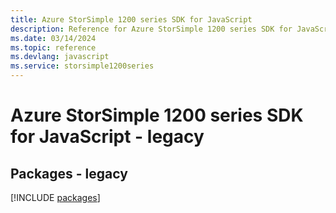 ```yaml
---
title: Azure StorSimple 1200 series SDK for JavaScript
description: Reference for Azure StorSimple 1200 series SDK for JavaScript
ms.date: 03/14/2024
ms.topic: reference
ms.devlang: javascript
ms.service: storsimple1200series
---
```

# Azure StorSimple 1200 series SDK for JavaScript - legacy
## Packages - legacy
[!INCLUDE [packages](storsimple-1200-series-index.md)]